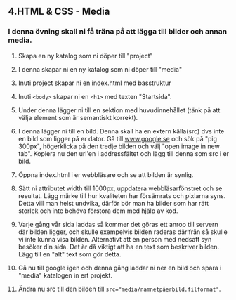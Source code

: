 ## 4.HTML & CSS - Media

### I denna övning skall ni få träna på att lägga till bilder och annan media.

1. Skapa en ny katalog som ni döper till "project"

1. I denna skapar ni en ny katalog som ni döper till "media"

1. Inuti project skapar ni en index.html med basstruktur

1. Inuti ```<body>``` skapar ni en ```<h1>``` med texten "Startsida".

1. Under denna lägger ni till en sektion med huvudinnehållet (tänk på att välja element som är semantiskt korrekt).

1. I denna lägger ni till en bild. Denna skall ha en extern källa(src) dvs inte en bild som ligger på er dator. Gå till www.google.se och sök på "pig 300px", högerklicka på den tredje bilden och välj "open image in new tab". Kopiera nu den url'en i addressfältet och lägg till denna som src i er bild.

1. Öppna index.html i er webbläsare och se att bilden är synlig.

1. Sätt ni attributet width till 1000px, uppdatera webbläsarfönstret och se resultat. Lägg märke till hur kvaliteten har försämrats och pixlarna syns. Detta vill man helst undvika, därför bör man ha bilder som har rätt storlek och inte behöva förstora dem med hjälp av kod.

1. Varje gång vår sida laddas så kommer det göras ett anrop till servern där bilden ligger, och skulle exempelvis bilden raderas därifrån så skulle vi inte kunna visa bilden. Alternativt att en person med nedsatt syn besöker din sida. Det är då viktigt att ha en text som beskriver bilden. Lägg till en "alt" text som gör detta.

1. Gå nu till google igen och denna gång laddar ni ner en bild och spara i "media" katalogen in ert projekt.

1. Ändra nu src till den bilden till ```src="media/namnetpåerbild.filformat"```.